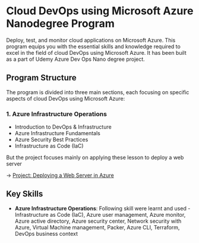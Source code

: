 # Cloud DevOps using Microsoft Azure Nanodegree Program

Deploy, test, and monitor cloud applications on Microsoft Azure. This program equips you with the essential skills and knowledge required to excel in the field of cloud DevOps using Microsoft Azure. It has been built as a part of Udemy Azure Dev Ops Nano degree project.

## Program Structure

The program is divided into three main sections, each focusing on specific aspects of cloud DevOps using Microsoft Azure:

### 1. Azure Infrastructure Operations
- Introduction to DevOps & Infrastructure
- Azure Infrastructure Fundamentals
- Azure Security Best Practices
- Infrastructure as Code (IaC)

But the project focuses mainly on applying these lesson to deploy a web server

&rarr; [Project: Deploying a Web Server in Azure](https://github.com/gvphubli/udacity-az-devops/tree/main/deploy-web-server)


## Key Skills

* **Azure Infrastructure Operations**: Following skill were learnt and used - Infrastructure as Code (IaC), Azure user management, Azure monitor, Azure active directory, Azure security center, Network security with Azure, Virtual Machine management, Packer, Azure CLI, Terraform, DevOps business context

